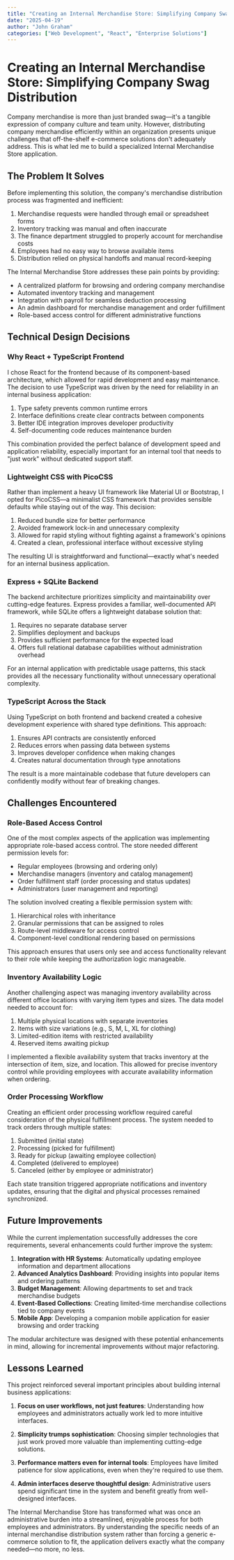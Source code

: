```yaml
---
title: "Creating an Internal Merchandise Store: Simplifying Company Swag Distribution"
date: "2025-04-19"
author: "John Graham"
categories: ["Web Development", "React", "Enterprise Solutions"]
---
```


# Creating an Internal Merchandise Store: Simplifying Company Swag Distribution

Company merchandise is more than just branded swag—it's a tangible expression of company culture and team unity. However, distributing company merchandise efficiently within an organization presents unique challenges that off-the-shelf e-commerce solutions don't adequately address. This is what led me to build a specialized Internal Merchandise Store application.

## The Problem It Solves

Before implementing this solution, the company's merchandise distribution process was fragmented and inefficient:

1. Merchandise requests were handled through email or spreadsheet forms
2. Inventory tracking was manual and often inaccurate
3. The finance department struggled to properly account for merchandise costs
4. Employees had no easy way to browse available items
5. Distribution relied on physical handoffs and manual record-keeping

The Internal Merchandise Store addresses these pain points by providing:

- A centralized platform for browsing and ordering company merchandise
- Automated inventory tracking and management
- Integration with payroll for seamless deduction processing
- An admin dashboard for merchandise management and order fulfillment
- Role-based access control for different administrative functions

## Technical Design Decisions

### Why React + TypeScript Frontend

I chose React for the frontend because of its component-based architecture, which allowed for rapid development and easy maintenance. The decision to use TypeScript was driven by the need for reliability in an internal business application:

1. Type safety prevents common runtime errors
2. Interface definitions create clear contracts between components
3. Better IDE integration improves developer productivity
4. Self-documenting code reduces maintenance burden

This combination provided the perfect balance of development speed and application reliability, especially important for an internal tool that needs to "just work" without dedicated support staff.

### Lightweight CSS with PicoCSS

Rather than implement a heavy UI framework like Material UI or Bootstrap, I opted for PicoCSS—a minimalist CSS framework that provides sensible defaults while staying out of the way. This decision:

1. Reduced bundle size for better performance
2. Avoided framework lock-in and unnecessary complexity
3. Allowed for rapid styling without fighting against a framework's opinions
4. Created a clean, professional interface without excessive styling

The resulting UI is straightforward and functional—exactly what's needed for an internal business application.

### Express + SQLite Backend

The backend architecture prioritizes simplicity and maintainability over cutting-edge features. Express provides a familiar, well-documented API framework, while SQLite offers a lightweight database solution that:

1. Requires no separate database server
2. Simplifies deployment and backups
3. Provides sufficient performance for the expected load
4. Offers full relational database capabilities without administration overhead

For an internal application with predictable usage patterns, this stack provides all the necessary functionality without unnecessary operational complexity.

### TypeScript Across the Stack

Using TypeScript on both frontend and backend created a cohesive development experience with shared type definitions. This approach:

1. Ensures API contracts are consistently enforced
2. Reduces errors when passing data between systems
3. Improves developer confidence when making changes
4. Creates natural documentation through type annotations

The result is a more maintainable codebase that future developers can confidently modify without fear of breaking changes.

## Challenges Encountered

### Role-Based Access Control

One of the most complex aspects of the application was implementing appropriate role-based access control. The store needed different permission levels for:

- Regular employees (browsing and ordering only)
- Merchandise managers (inventory and catalog management)
- Order fulfillment staff (order processing and status updates)
- Administrators (user management and reporting)

The solution involved creating a flexible permission system with:

1. Hierarchical roles with inheritance
2. Granular permissions that can be assigned to roles
3. Route-level middleware for access control
4. Component-level conditional rendering based on permissions

This approach ensures that users only see and access functionality relevant to their role while keeping the authorization logic manageable.

### Inventory Availability Logic

Another challenging aspect was managing inventory availability across different office locations with varying item types and sizes. The data model needed to account for:

1. Multiple physical locations with separate inventories
2. Items with size variations (e.g., S, M, L, XL for clothing)
3. Limited-edition items with restricted availability
4. Reserved items awaiting pickup

I implemented a flexible availability system that tracks inventory at the intersection of item, size, and location. This allowed for precise inventory control while providing employees with accurate availability information when ordering.

### Order Processing Workflow

Creating an efficient order processing workflow required careful consideration of the physical fulfillment process. The system needed to track orders through multiple states:

1. Submitted (initial state)
2. Processing (picked for fulfillment)
3. Ready for pickup (awaiting employee collection)
4. Completed (delivered to employee)
5. Canceled (either by employee or administrator)

Each state transition triggered appropriate notifications and inventory updates, ensuring that the digital and physical processes remained synchronized.

## Future Improvements

While the current implementation successfully addresses the core requirements, several enhancements could further improve the system:

1. **Integration with HR Systems**: Automatically updating employee information and department allocations
2. **Advanced Analytics Dashboard**: Providing insights into popular items and ordering patterns
3. **Budget Management**: Allowing departments to set and track merchandise budgets
4. **Event-Based Collections**: Creating limited-time merchandise collections tied to company events
5. **Mobile App**: Developing a companion mobile application for easier browsing and order tracking

The modular architecture was designed with these potential enhancements in mind, allowing for incremental improvements without major refactoring.

## Lessons Learned

This project reinforced several important principles about building internal business applications:

1. **Focus on user workflows, not just features**: Understanding how employees and administrators actually work led to more intuitive interfaces.

2. **Simplicity trumps sophistication**: Choosing simpler technologies that just work proved more valuable than implementing cutting-edge solutions.

3. **Performance matters even for internal tools**: Employees have limited patience for slow applications, even when they're required to use them.

4. **Admin interfaces deserve thoughtful design**: Administrative users spend significant time in the system and benefit greatly from well-designed interfaces.

The Internal Merchandise Store has transformed what was once an administrative burden into a streamlined, enjoyable process for both employees and administrators. By understanding the specific needs of an internal merchandise distribution system rather than forcing a generic e-commerce solution to fit, the application delivers exactly what the company needed—no more, no less.